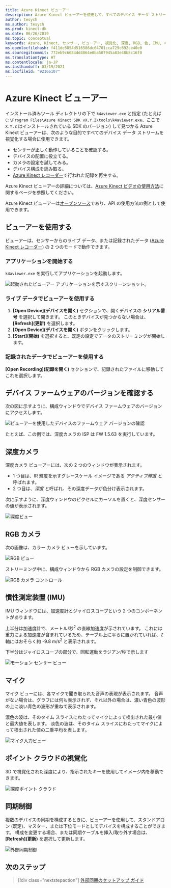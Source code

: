 ```yaml
---
title: Azure Kinect ビューアー
description: Azure Kinect ビューアーを使用して、すべてのデバイス データ ストリームを視覚化する方法について説明します。
author: tesych
ms.author: tesych
ms.prod: kinect-dk
ms.date: 06/26/2019
ms.topic: conceptual
keywords: Azure, Kinect, センサー, ビューアー, 視覚化, 深度, RGB, 色, IMU, オーディオ, マイク, ポイント クラウド
ms.openlocfilehash: f411de5854d516586dc64701cca729c692ce40e0
ms.sourcegitcommit: 772eb9c6684dd4864e0ba507945a83e48b8c16f0
ms.translationtype: HT
ms.contentlocale: ja-JP
ms.lasthandoff: 03/19/2021
ms.locfileid: "92166107"
---
```

# <a name="azure-kinect-viewer"></a>Azure Kinect ビューアー

インストール済みツール ディレクトリの下で `k4aviewer.exe` と指定 (たとえば `C:\Program Files\Azure Kinect SDK vX.Y.Z\tools\k4aviewer.exe`、ここで `X.Y.Z` はインストールされている SDK のバージョン) して見つかる Azure Kinect ビューアーは、次のような目的ですべてのデバイス データ ストリームを視覚化する場合に使用できます。

* センサーが正しく動作していることを確認する。
* デバイスの配置に役立てる。
* カメラの設定を試してみる。
* デバイス構成を読み取る。
* [Azure Kinect レコーダー](azure-kinect-recorder.md)で行われた記録を再生する。

Azure Kinect ビューアーの詳細については、[Azure Kinect ビデオの使用方法](https://www.microsoft.com/videoplayer/embed/RE3hNwG)に関するページを参照してください。

Azure Kinect ビューアーは[オープンソース](https://github.com/microsoft/Azure-Kinect-Sensor-SDK/tree/develop/tools/k4aviewer)であり、API の使用方法の例として使用できます。

## <a name="use-viewer"></a>ビューアーを使用する

ビューアーは、センサーからのライブ データ、または記録されたデータ ([Azure Kinect レコーダー](azure-kinect-recorder.md)) の 2 つのモードで動作できます。

### <a name="start-application"></a>アプリケーションを開始する

`k4aviewer.exe` を実行してアプリケーションを起動します。

![起動されたビューアー アプリケーションを示すスクリーンショット。](./media/how-to-guides/open-viewer.png)

### <a name="use-the-viewer-with-live-data"></a>ライブ データでビューアーを使用する

1. **[Open Device]\(デバイスを開く\)** セクションで、開くデバイスの **シリアル番号** を選択して開きます。 このときデバイスが見つからない場合は、 **[Refresh]\(更新\)** を選択します。
2. **[Open Device]\(デバイスを開く\)** ボタンをクリックします。
3. **[Start]\(開始\)** を選択すると、既定の設定でデータのストリーミングが開始します。

### <a name="use-the-viewer-with-recorded-data"></a>記録されたデータでビューアーを使用する

**[Open Recording]\(記録を開く\)** セクションで、記録されたファイルに移動してこれを選択します。

## <a name="check-device-firmware-version"></a>デバイス ファームウェアのバージョンを確認する

次の図に示すように、構成ウィンドウでデバイス ファームウェアのバージョンにアクセスします。

![ビューアーを使用したデバイスのファームウェア バージョンの確認](./media/how-to-guides/check-firmware-update.png)

たとえば、この例では、深度カメラの ISP は FW 1.5.63 を実行しています。

## <a name="depth-camera"></a>深度カメラ

深度カメラ ビューアーには、次の 2 つのウィンドウが表示されます。

* 1 つ目は、IR 輝度を示すグレースケール イメージである *アクティブ輝度* と呼ばれます。
* 2 つ目は、*深度* と呼ばれ、その深度データが色分け表示されます。

次に示すように、深度ウィンドウのピクセルにカーソルを置くと、深度センサーの値が表示されます。

![深度ビュー](./media/how-to-guides/depth-camera.png)

## <a name="rgb-camera"></a>RGB カメラ

次の画像は、カラー カメラ ビューを示しています。

![RGB ビュー](./media/how-to-guides/viewer-rgb-camera.png)

ストリーミング中に、構成ウィンドウから RGB カメラの設定を制御できます。

![RGB カメラ コントロール](./media/how-to-guides/rgb-camera-settings.png)

## <a name="inertial-measurement-unit-imu"></a>慣性測定装置 (IMU)

IMU ウィンドウには、加速度計とジャイロスコープという 2 つのコンポーネントがあります。

上半分は加速度計で、メートル/秒<sup>2</sup> の直線加速度が示されています。  これには重力による加速度が含まれているため、テーブル上に平らに置かれていれば、Z 軸にはおそらく約 -9.8 m/s<sup>2</sup> と表示されます。

下半分はジャイロスコープの部分で、回転運動をラジアン/秒で示します

![モーション センサー ビュー](./media/how-to-guides/viewer-mu-settings.png)

## <a name="microphone-input"></a>マイク

マイク ビューには、各マイクで聞き取られた音声の表現が表示されます。 音声がない場合は、グラフには何も表示されず、それ以外の場合は、濃い青色の波形の上に淡い青色の波形が重ねて表示されます。

濃色の波は、そのタイム スライスにわたってマイクによって検出された最小値と最大値を表します。 淡色の波は、そのタイム スライスにわたってマイクによって検出された値の二乗平均を表します。

![マイク入力ビュー](./media/how-to-guides/microphone-data.png)

## <a name="point-cloud-visualization"></a>ポイント クラウドの視覚化

3D で視覚化された深度により、指示されたキーを使用してイメージ内を移動できます。

![深度ポイント クラウド](./media/how-to-guides/depth-point-cloud.png)

## <a name="synchronization-control"></a>同期制御

複数のデバイスの同期を構成するときに、ビューアーを使用して、スタンドアロン (既定)、マスター、または下位モードとしてデバイスを構成することができます。
構成を変更する場合、または同期ケーブルを挿入/取り外す場合は、 **[Refresh]\(更新\)** を選択して更新します。

![外部同期制御](./media/how-to-guides/sync-control.png)

## <a name="next-steps"></a>次のステップ

> [!div class="nextstepaction"]
>[外部同期のセットアップ ガイド](https://support.microsoft.com/help/4494429/sync-multiple-azure-kinect-dk-devices)
